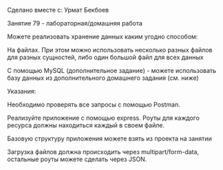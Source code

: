 Сделано вместе с: Урмат Бекбоев

Занятие 79 - лабораторная/домашняя работа

Можете реализовать хранение данных каким угодно способом:

На файлах. При этом можно использовать несколько разных файлов для разных сущностей, либо один большой файл для всех данных

С помощью MySQL (дополнительное задание) - можете использовать базу данных из дополнительного домашнего задания (см. ниже)

Указания:

Необходимо проверять все запросы с помощью Postman.

Реализуйте приложение с помощью express. Роуты для каждого ресурса должны находиться каждый в своем файле.

Базовую структуру приложения можете взять из проекта на занятии

Загрузка файлов должна происходить через multipart/form-data, остальные роуты можете сделать через JSON.